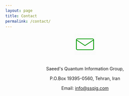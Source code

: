 ```yaml
---
layout: page
title: Contact
permalink: /contact/
---
```


<center>
   </div>
	<div class="container">
                  <div class="avatar">
                    <img class="img-circle" src="/static/post.png" alt="Responsive image" width="70" height="70">
                  </div><br> 
  
Saeed's Quantum Information Group,<br> 

P.O.Box 19395-0560, Tehran, Iran  <br>
  
Email: info@ssqig.com
  
<br><br><br><br><br><br><br>
<br><br><br><br><br><br><br><br><br><br><br><br><br><br><br><br><br><br><br><br><br><br><br><br><br><br><br><br>


